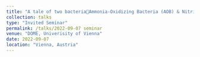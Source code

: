 ```yaml
---
title: "A tale of two bacteriaAmmonia-Oxidizing Bacteria (AOB) & Nitrite-Oxidizing Bacteria (NOB"
collection: talks
type: "Invited Seminar"
permalink: /talks/2022-09-07 seminar
venue: "DOME, Univerisity of Vienna"
date: 2022-09-07
location: "Vienna, Austria"
---
```



